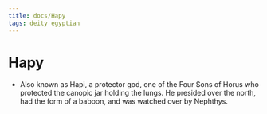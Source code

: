 ```yaml
---
title: docs/Hapy
tags: deity egyptian
---
```


# Hapy
- Also known as Hapi, a protector god, one of the Four Sons of Horus who protected the canopic jar holding the lungs. He presided over the north, had the form of a baboon, and was watched over by Nephthys.